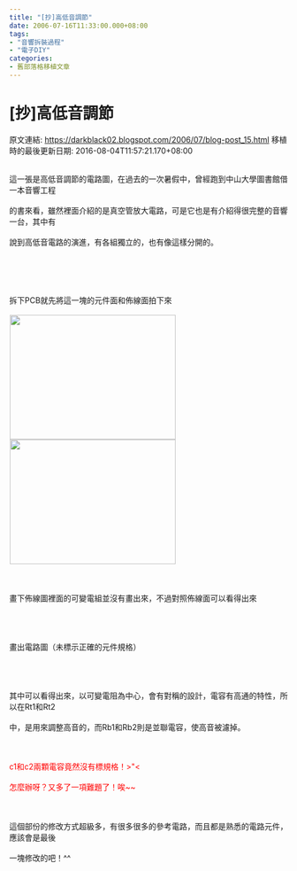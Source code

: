 ```yaml
---
title: "[抄]高低音調節"
date: 2006-07-16T11:33:00.000+08:00
tags: 
- "音響拆裝過程"
- "電子DIY"
categories:
- 舊部落格移植文章
---
```


# [抄]高低音調節

原文連結: https://darkblack02.blogspot.com/2006/07/blog-post_15.html
移植時的最後更新日期: 2016-08-04T11:57:21.170+08:00

<img alt="" src="http://pic48.pic.wretch.cc/photos/11/d/darkblack3/1/1955190084.jpg" /><br /><br />這一張是高低音調節的電路圖，在過去的一次暑假中，曾經跑到中山大學圖書館借一本音響工程<br /><br />的書來看，雖然裡面介紹的是真空管放大電路，可是它也是有介紹得很完整的音響一台，其中有<br /><br />說到高低音電路的演進，有各組獨立的，也有像這樣分開的。<br /><br /><a name='more'></a><br /><br /><br /><br />拆下PCB就先將這一塊的元件面和佈線面拍下來<br /><br /><img alt="" height="225" hspace="1" src="http://pic48.pic.wretch.cc/photos/11/d/darkblack3/1/1955190083.jpg" width="300" /><img alt="" height="225" hspace="1" src="http://pic48.pic.wretch.cc/photos/11/d/darkblack3/1/1955190080.jpg" width="300" /><br /><br /><br /><br />畫下佈線圖裡面的可變電組並沒有畫出來，不過對照佈線面可以看得出來<br /><br /><img alt="" src="http://pic48.pic.wretch.cc/photos/11/d/darkblack3/1/1955190086.jpg" /><br /><br /><br /><br />畫出電路圖（未標示正確的元件規格）<br /><br /><img alt="" src="http://pic48.pic.wretch.cc/photos/11/d/darkblack3/1/1955190085.jpg" /><br /><br /><br /><br />其中可以看得出來，以可變電阻為中心，會有對稱的設計，電容有高通的特性，所以在Rt1和Rt2<br /><br />中，是用來調整高音的，而Rb1和Rb2則是並聯電容，使高音被濾掉。<br /><br /><br /><br /><span style="color: red;">c1和c2兩顆電容竟然沒有標規格！&gt;"&lt;<br /><br />怎麼辦呀？又多了一項難題了！唉~~</span><br /><br /><br /><br />這個部份的修改方式超級多，有很多很多的參考電路，而且都是熟悉的電路元件，應該會是最後<br /><br />一塊修改的吧！^^
